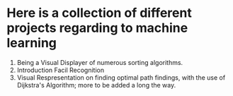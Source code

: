 # Here is a collection of different projects regarding to machine learning

1. Being a Visual Displayer of numerous sorting algorithms.
2. Introduction Facil Recognition
3. Visual Respresentation on finding optimal path findings, with the use of Dijkstra's Algorithm; more to be added a long the way.
